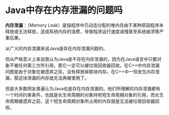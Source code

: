 # Java中存在内存泄漏的问题吗

**内存泄漏**：（Memory Leak）是指程序中已动态分配的堆内存由于某种原因程序未释放或无法释放，造成系统内存的浪费，导致程序运行速度减慢甚至系统崩溃等严重后果。

从广义的内存泄漏来说Java是存在内存泄漏问题的。

但从严格意义上来说我认为Java是不存在内存泄漏的，因为在Java语言中只要对象不被任何第三方所引用，那它一定可以被垃圾回收器回收。在C++中内存泄漏问题是由于对象在被遗弃之前，没有释放掉那块内存。在C++中一但发生内存泄漏，那这块泄漏的内存就无法再被使用了。

但是大多数网友普遍认为Java也是存在内存泄漏的。他们所理解的内存泄漏都有一个时间约束条件，也就是长生命周期的对象持有短生命周期对象的引用，而长生命周期被遗弃之前，这个短生命周期对象所占用的内存就是无法被垃圾回收器回收。

